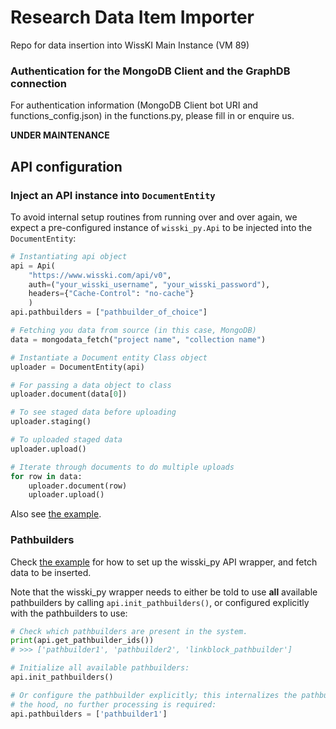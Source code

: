 # Research Data Item Importer
Repo for data insertion into WissKI Main Instance (VM 89)

### Authentication for the MongoDB Client and the GraphDB connection
For authentication information (MongoDB Client bot URI and functions_config.json) in the functions.py, please fill in or enquire us.

**UNDER MAINTENANCE**

## API configuration

### Inject an API instance into `DocumentEntity`

To avoid internal setup routines from running over and over again, we expect a pre-configured instance of `wisski_py.Api` to be injected into the `DocumentEntity`:

```python
# Instantiating api object
api = Api(
    "https://www.wisski.com/api/v0",
    auth=("your_wisski_username", "your_wisski_password"),
    headers={"Cache-Control": "no-cache"}
    )
api.pathbuilders = ["pathbuilder_of_choice"]

# Fetching you data from source (in this case, MongoDB)
data = mongodata_fetch("project name", "collection name")

# Instantiate a Document entity Class object
uploader = DocumentEntity(api)

# For passing a data object to class
uploader.document(data[0])

# To see staged data before uploading
uploader.staging()

# To uploaded staged data
uploader.upload()

# Iterate through documents to do multiple uploads
for row in data:
    uploader.document(row)
    uploader.upload()
```

Also see [the example](example.py).


### Pathbuilders

Check [the example](example.py) for how to set up the wisski_py API wrapper, and fetch data to be inserted. 

Note that the wisski_py wrapper needs to either be told to use **all** available pathbuilders by calling `api.init_pathbuilders()`, or configured explicitly with the pathbuilders to use:


```python
# Check which pathbuilders are present in the system.
print(api.get_pathbuilder_ids()) 
# >>> ['pathbuilder1', 'pathbuilder2', 'linkblock_pathbuilder']

# Initialize all available pathbuilders:
api.init_pathbuilders()

# Or configure the pathbuilder explicitly; this internalizes the pathbuilder under
# the hood, no further processing is required:
api.pathbuilders = ['pathbuilder1']
```
